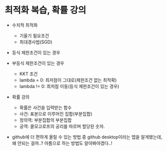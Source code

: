 # 최적화 복습, 확률 강의

- 수치적 최적화 
	- 기울기 필요조건
	- 최대경사법(SGD)

- 등식 제한조건이 있는 경우
- 부등식 제한조건이 있는 경우
	- KKT 조건
	- lambda = 0: 최저점이 그대로(제한조건 없는 최적확)
	- lambda != 0: 최저점 이동(등식 제한조건이 있는 경우)

- 확률 강의
	- 확률은 사건을 입력받는 함수
	- 사건: 표본으로 이루어진 집합(부분집합)
	- 정의역: 부분집합의 부분집합
	- 공역: 콜모고로프의 공리를 따르며 할당된 숫자.

- github에 더 편하게 올릴 수 있는 방법 중 github desktop이라는 앱을 알게됐는데,
왜 안되는 걸까..? 아톰으로 하는 방법도 알아봐야겠다..!
